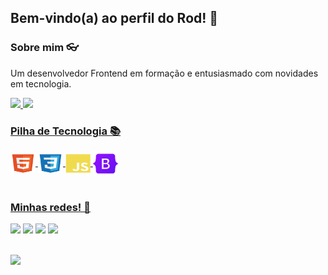## Bem-vindo(a) ao perfil do Rod! 👋

### Sobre mim 👓
Um desenvolvedor Frontend em formação e entusiasmado com novidades em tecnologia.
<div>
	<a href="https://github.com/rodllm">
	<img height="180em" src="https://github-readme-stats.vercel.app/api?username=rodllm&theme=transparent&bg_color=030c18&border_color=78ffee&show_icons=true&icon_color=2182f5&title_color=f2f50c&text_color=78ffee&include_all_commits=true&count_private=true">
	<img height="180em" src="https://github-readme-stats.vercel.app/api/top-langs/?username=rodllm&layout=compact&bg_color=030c18&border_color=78ffee&title_color=f2f50c&text_color=78ffee">
</div>

### Pilha de Tecnologia 📚
<div style="display: inline_block">
	<img align="center" alt="HTML" height="30" width="40" src="https://raw.githubusercontent.com/devicons/devicon/master/icons/html5/html5-original.svg">
	<img align="center" alt="CSS" height="30" width="40" src="https://raw.githubusercontent.com/devicons/devicon/master/icons/css3/css3-original.svg">
	<img align="center" alt="JS" height="30" width="40" src="https://raw.githubusercontent.com/devicons/devicon/master/icons/javascript/javascript-plain.svg">
	<img align="center" alt="Bootstrap" height="40" width="40" src="https://raw.githubusercontent.com/devicons/devicon/master/icons/bootstrap/bootstrap-original.svg">
</div>
<br>

### Minhas redes! 🚀
<div> 
	<a href="mailto:rodolfo.morais@gmail.com"><img src="https://img.shields.io/badge/-Gmail-%23333?style=for-the-badge&logo=gmail&logoColor=white" target="_blank"></a>
	<a href="https://www.linkedin.com/in/rodolfo-morais/" target="_blank"><img src="https://img.shields.io/badge/-LinkedIn-%230077B5?style=for-the-badge&logo=linkedin&logoColor=white" target="_blank"></a>
	<a href="https://www.instagram.com/moraisss2515/" target="_blank"><img src="https://img.shields.io/badge/-Instagram-%23E4405F?style=for-the-badge&logo=instagram&logoColor=white" target="_blank"></a> 
	<a href="https://www.youtube.com/channel/UCy4mmroIbbCTgBN779OLreA" target="_blank"><img src="https://img.shields.io/badge/YouTube-FF0000?style=for-the-badge&logo=youtube&logoColor=white" target="_blank"></a>
	<!-- <a href="" target="_blank"><img src="https://img.shields.io/badge/Discord-7289DA?style=for-the-badge&logo=discord&logoColor=white" target="_blank"></a>-->
</div>
<br>
<p>
	<a href="https://hits.seeyoufarm.com" target="_blank"><img src="https://hits.seeyoufarm.com/api/count/incr/badge.svg?url=https%3A%2F%2Fgithub.com%2Frodllm%2Fhit-counter&count_bg=%23374E68&title_bg=%2312222E&icon=github.svg&icon_color=%2301DEA2&title=hits&edge_flat=false"/></a>
</p>

